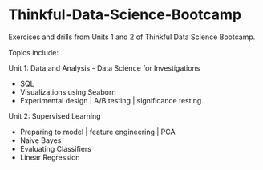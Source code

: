 # Thinkful-Data-Science-Bootcamp

Exercises and drills from Units 1 and 2 of Thinkful Data Science Bootcamp.

Topics include:

Unit 1: Data and Analysis - Data Science for Investigations
  * SQL
  * Visualizations using Seaborn
  * Experimental design | A/B testing | significance testing

Unit 2: Supervised Learning 
  * Preparing to model | feature engineering | PCA
  * Naive Bayes
  * Evaluating Classifiers
  * Linear Regression 
  
